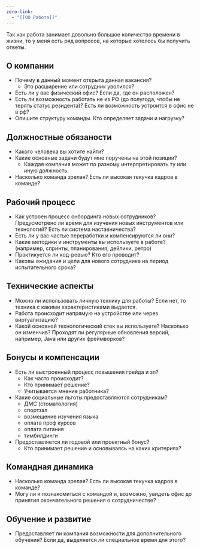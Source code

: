 ```yaml
---
zero-link:
  - "[[00 Работа]]"
---
```


Так как работа занимает довольно большое количество времени в жизни, то у меня есть ряд вопросов, на которые хотелось бы получить ответы.

## О компании
- Почему в данный момент открыта данная вакансия?
	- Это расширение или сотрудник уволился?
- Есть ли у вас физический офис? Если да, где он расположен?
- Есть ли возможность работать не из РФ (до полугода, чтобы не терять статус резидента)? Есть ли возможность устроится в офис не в рф?
- Опишите структуру команды. Кто определяет задачи и нагрузку?
## Должностные обязаности
- Какого человека вы хотите найти?
- Какие основные задачи будут мне поручены на этой позиции?
	- Каждая компания может по разному интерпретировать ту или иную должность.
- Насколько команда зрелая? Есть ли высокая текучка кадров в команде?


## Рабочий процесс
- Как устроен процесс онбординга новых сотрудников? Предусмотрено ли время для изучения новых инструментов или технологий? Есть ли система наставничества?
- Есть ли у вас частые переработки и компенсируются ли они?
- Какие методики и инструменты вы используете в работе? (например, спринты, планирования, дейлики, ретро)
- Практикуется ли код-ревью? Кто его проводит?
- Каковы ожидания и цели для нового сотрудника на период испытательного срока?


## Технические аспекты
- Можно ли использовать личную технику для работы? Если нет, то техника с какими характеристиками выдается.
- Работа происходит напрямую на устройстве или через виртуализацию?
- Какой основной технологический стек вы используете? Насколько он изменчив? Проходят ли регулярные обновления версий, например, Java или других фреймворков?


## Бонусы и компенсации
- Есть ли выстроенный процесс повышения грейда и зп?
	- Как часто происходит?
	- Кто принимает решение?
	- Учитывается мнение работника?
- Какие социальные льготы предоставляются сотрудникам?
	- ДМС (стоматология)
	- спортзал
	- возмещение изучения языка
	- оплата проф курсов
	- оплата питания
	- тимбилдинги
- Предоставляется ли годовой или проектный бонус?
	- Кто принимает решение и основываясь на каких критериях?


## Командная динамика
- Насколько команда зрелая? Есть ли высокая текучка кадров в команде?
- Могу ли я познакомиться с командой и, возможно, увидеть офис до принятия окончательного решения о сотрудничестве?


## Обучение и развитие
- Предоставляет ли компания возможности для дополнительного обучения? Если да, выделяется ли специальное время для этого?
